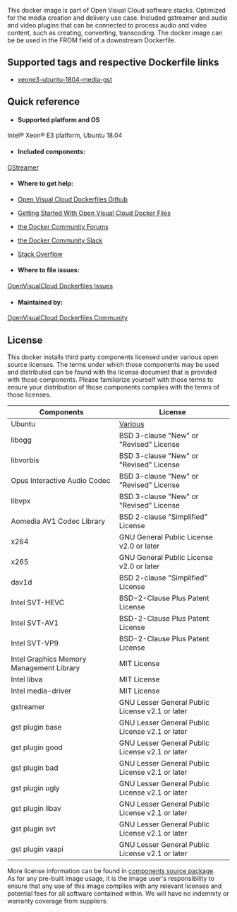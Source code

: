 This docker image is part of Open Visual Cloud software stacks. Optimized for the media creation and delivery use case. Included gstreamer and audio and video plugins that can be connected to process audio and video content, such as creating, converting, transcoding. The docker image can be be used in the FROM field of a downstream Dockerfile. 

## Supported tags and respective Dockerfile links
 - [xeone3-ubuntu-1804-media-gst](https://github.com/OpenVisualCloud/Dockerfiles/blob/master/XeonE3/ubuntu-18.04/media/gst/Dockerfile)

## Quick reference
- #### Supported platform and OS
Intel&reg; Xeon&reg; E3 platform, Ubuntu 18.04

- #### Included components:
[GStreamer](https://github.com/OpenVisualCloud/Dockerfiles/blob/master/doc/gst.md)	


- #### Where to get help:
- [Open Visual Cloud Dockerfiles Github](https://github.com/OpenVisualCloud/Dockerfiles)
- [Getting Started With Open Visual Cloud Docker Files](https://01.org/openvisualcloud/documents/get-started-docker)
- [the Docker Community Forums](https://forums.docker.com)
- [the Docker Community Slack](https://www.docker.com/docker-community)
- [Stack Overflow](https://stackoverflow.com/questions/tagged/docker)

-  #### Where to file issues:
[OpenVisualCloud Dockerfiles Issues](https://github.com/OpenVisualCloud/Dockerfiles/issues)

- #### Maintained by:
[OpenVisualCloud Dockerfiles Community](https://github.com/OpenVisualCloud/Dockerfiles/graphs/contributors)


## License
This docker installs third party components licensed under various open source licenses.  The terms under which those components may be used and distributed can be found with the license document that is provided with those components.  Please familiarize yourself with those terms to ensure your distribution of those components complies with the terms of those licenses.


| Components | License |
| ----- | ----- |
|Ubuntu| [Various](https://hub.docker.com/_/ubuntu) |
|libogg|BSD 3-clause "New" or "Revised" License|
|libvorbis|BSD 3-clause "New" or "Revised" License|
|Opus Interactive Audio Codec|BSD 3-clause "New" or "Revised" License|
|libvpx|BSD 3-clause "New" or "Revised" License|
|Aomedia AV1 Codec Library|BSD 2-clause "Simplified" License|
|x264|GNU General Public License v2.0 or later|
|x265|GNU General Public License v2.0 or later|
|dav1d|BSD 2-clause "Simplified" License|
|Intel SVT-HEVC|BSD-2-Clause Plus Patent License|
|Intel SVT-AV1|BSD-2-Clause Plus Patent License|
|Intel SVT-VP9|BSD-2-Clause Plus Patent License|
|Intel Graphics Memory Management Library| MIT License|
|Intel libva| MIT License
|Intel media-driver | MIT License|
|gstreamer|GNU Lesser General Public License v2.1 or later|
|gst plugin base|GNU Lesser General Public License v2.1 or later|
|gst plugin good|GNU Lesser General Public License v2.1 or later|
|gst plugin bad|GNU Lesser General Public License v2.1 or later|
|gst plugin ugly|GNU Lesser General Public License v2.1 or later|
|gst plugin libav|GNU Lesser General Public License v2.1 or later|
|gst plugin svt|GNU Lesser General Public License v2.1 or later|
|gst plugin vaapi|GNU Lesser General Public License v2.1 or later|


More license information can be found in [components source package](https://github.com/OpenVisualCloud/Dockerfiles-Resources).   
As for any pre-built image usage, it is the image user's responsibility to ensure that any use of this image complies with any relevant licenses and potential fees for all software contained within. We will have no indemnity or warranty coverage from suppliers.
